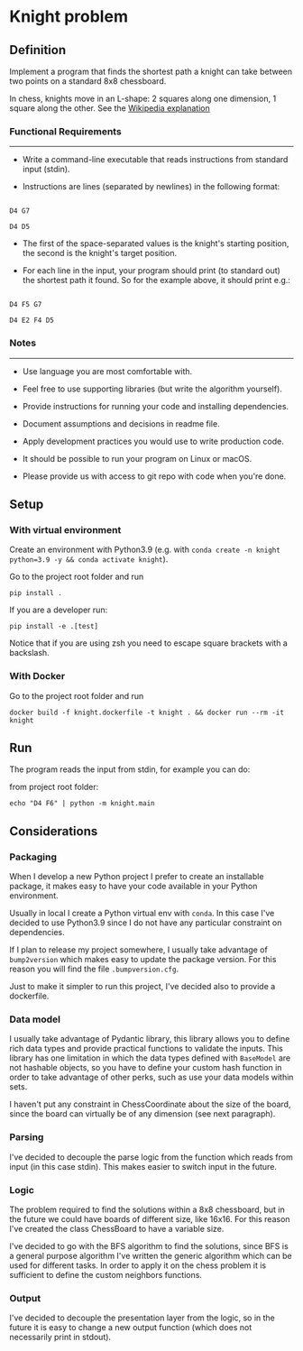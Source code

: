# Knight problem
## Definition

Implement a program that finds the shortest path a knight can take between two points on a standard 8x8 chessboard.

In chess, knights move in an L-shape: 2 squares along one dimension, 1 square along the other. See the
[Wikipedia explanation](https://en.wikipedia.org/wiki/Knight_(chess)#Movement)

### Functional Requirements

-----------------------

  - Write a command-line executable that reads instructions from standard input (stdin).

  - Instructions are lines (separated by newlines) in the following format:

```

D4 G7

D4 D5

```

  - The first of the space-separated values is the knight's starting position, the second is the knight's target
    position.

  - For each line in the input, your program should print (to standard out) the shortest path it found. So for the
    example above, it should print e.g.:

```

D4 F5 G7

D4 E2 F4 D5

```

### Notes

-----

  - Use language you are most comfortable with.

  - Feel free to use supporting libraries (but write the algorithm yourself).

  - Provide instructions for running your code and installing dependencies.

  - Document assumptions and decisions in readme file.

  - Apply development practices you would use to write production code.

  - It should be possible to run your program on Linux or macOS.

  - Please provide us with access to git repo with code when you're done.

## Setup
### With virtual environment
Create an environment with Python3.9 (e.g. with `conda create -n knight python=3.9 -y && conda activate knight`).

Go to the project root folder and run

```
pip install .
```

If you are a developer run:

```
pip install -e .[test]
```

Notice that if you are using zsh you need to escape square brackets with a backslash.

### With Docker
Go to the project root folder and run

```
docker build -f knight.dockerfile -t knight . && docker run --rm -it knight
``` 

## Run
The program reads the input from stdin, for example you can do:

from project root folder:

```
echo "D4 F6" | python -m knight.main
```

## Considerations
### Packaging
When I develop a new Python project I prefer to create an installable package, it makes easy to have your code available
in your Python environment.

Usually in local I create a Python virtual env with `conda`. In this case I've decided
to use Python3.9 since I do not have any particular constraint on dependencies.

If I plan to release my project somewhere, I usually take advantage of `bump2version` which makes easy to update the
package version. For this reason you will find the file `.bumpversion.cfg`.

Just to make it simpler to run this project, I've decided also to provide a dockerfile.

### Data model
I usually take advantage of Pydantic library, this library allows you to define rich data types and provide practical
functions to validate the inputs. This library has one limitation in which the data types defined with `BaseModel` are
not hashable objects, so you have to define your custom hash function in order to take advantage of other perks, such as
use your data models within sets.

I haven't put any constraint in ChessCoordinate about the size of the board, since the board can virtually be of any
dimension (see next paragraph).

### Parsing
I've decided to decouple the parse logic from the function which reads from input (in this case stdin). This makes
easier to switch input in the future.

### Logic
The problem required to find the solutions within a 8x8 chessboard, but in the future we could have boards of different
size, like 16x16. For this reason I've created the class ChessBoard to have a variable size.

I've decided to go with the BFS algorithm to find the solutions, since BFS is a general purpose algorithm I've
written the generic algorithm which can be used for different tasks. In order to apply it on the chess problem it is
sufficient to define the custom neighbors functions.

### Output
I've decided to decouple the presentation layer from the logic, so in the future it is easy to change a new output
function (which does not necessarily print in stdout).